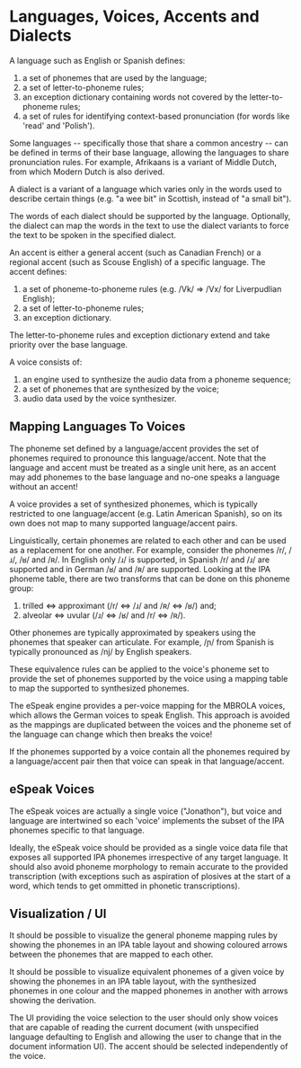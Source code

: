 # Languages, Voices, Accents and Dialects

A language such as English or Spanish defines:

  1.  a set of phonemes that are used by the language;
  2.  a set of letter-to-phoneme rules;
  3.  an exception dictionary containing words not covered by the letter-to-phoneme rules;
  4.  a set of rules for identifying context-based pronunciation (for words like 'read' and 'Polish').

Some languages -- specifically those that share a common ancestry -- can be
defined in terms of their base language, allowing the languages to share
pronunciation rules. For example, Afrikaans is a variant of Middle Dutch,
from which Modern Dutch is also derived.

A dialect is a variant of a language which varies only in the words used to
describe certain things (e.g. "a wee bit" in Scottish, instead of "a small bit").

The words of each dialect should be supported by the language. Optionally,
the dialect can map the words in the text to use the dialect variants to
force the text to be spoken in the specified dialect.

An accent is either a general accent (such as Canadian French) or a regional
accent (such as Scouse English) of a specific language. The accent defines:

  1.  a set of phoneme-to-phoneme rules (e.g. /Vk/ => /Vx/ for Liverpudlian English);
  2.  a set of letter-to-phoneme rules;
  3.  an exception dictionary.

The letter-to-phoneme rules and exception dictionary extend and take priority
over the base language.

A voice consists of:

  1.  an engine used to synthesize the audio data from a phoneme sequence;
  2.  a set of phonemes that are synthesized by the voice;
  3.  audio data used by the voice synthesizer.

## Mapping Languages To Voices

The phoneme set defined by a language/accent provides the set of phonemes
required to pronounce this language/accent. Note that the language and
accent must be treated as a single unit here, as an accent may add phonemes
to the base language and no-one speaks a language without an accent!

A voice provides a set of synthesized phonemes, which is typically restricted
to one language/accent (e.g. Latin American Spanish), so on its own does not
map to many supported language/accent pairs.

Linguistically, certain phonemes are related to each other and can be used
as a replacement for one another. For example, consider the phonemes /r/,
/ɹ/, /ʁ/ and /ʀ/. In English only /ɹ/ is supported, in Spanish /r/ and /ɹ/
are supported and in German /ʁ/ and /ʀ/ are supported. Looking at the IPA
phoneme table, there are two transforms that can be done on this phoneme
group:

  1.  trilled <=> approximant (/r/ <=> /ɹ/ and /ʀ/ <=> /ʁ/) and;
  2.  alveolar <=> uvular (/ɹ/ <=> /ʁ/ and /r/ <=> /ʀ/).

Other phonemes are typically approximated by speakers using the phonemes that
speaker can articulate. For example, /ɲ/ from Spanish is typically pronounced
as /nj/ by English speakers.

These equivalence rules can be applied to the voice's phoneme set to provide
the set of phonemes supported by the voice using a mapping table to map the
supported to synthesized phonemes.

The eSpeak engine provides a per-voice mapping for the MBROLA voices, which
allows the German voices to speak English. This approach is avoided as the
mappings are duplicated between the voices and the phoneme set of the language
can change which then breaks the voice!

If the phonemes supported by a voice contain all the phonemes required by a
language/accent pair then that voice can speak in that language/accent.

## eSpeak Voices

The eSpeak voices are actually a single voice ("Jonathon"), but voice and
language are intertwined so each 'voice' implements the subset of the IPA
phonemes specific to that language.

Ideally, the eSpeak voice should be provided as a single voice data file
that exposes all supported IPA phonemes irrespective of any target
language. It should also avoid phoneme morphology to remain accurate to
the provided transcription (with exceptions such as aspiration of plosives
at the start of a word, which tends to get ommitted in phonetic
transcriptions).

## Visualization / UI

It should be possible to visualize the general phoneme mapping rules by
showing the phonemes in an IPA table layout and showing coloured arrows
between the phonemes that are mapped to each other.

It should be possible to visualize equivalent phonemes of a given voice
by showing the phonemes in an IPA table layout, with the synthesized
phonemes in one colour and the mapped phonemes in another with arrows
showing the derivation.

The UI providing the voice selection to the user should only show voices
that are capable of reading the current document (with unspecified
language defaulting to English and allowing the user to change that in
the document information UI). The accent should be selected independently
of the voice.
